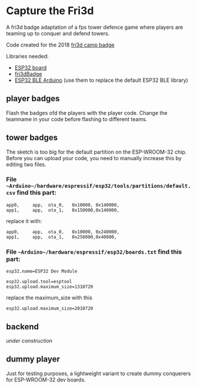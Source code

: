 # Capture the Fri3d
A fri3d badge adaptation of a fps tower defence game where players are teaming up to conquer and defend towers.

Code created for the 2018 [fri3d camp badge](https://github.com/Fri3dCamp/badge)

Libraries needed:
- [ESP32 board](https://github.com/espressif/arduino-esp32)
- [fri3dBadge](https://github.com/Fri3dCamp/Fri3dBadge)
- [ESP32 BLE Arduino](https://github.com/nkolban/ESP32_BLE_Arduino) (use them to replace the default ESP32 BLE library) 

## player badges

Flash the badges ofd the players with the player code.
Change the teamname in your code before flashing to different teams.

## tower badges

The sketch is too big for the default partition on the ESP-WROOM-32 chip. 
Before you can upload your code, you need to manually increase this by editing two files.

### File `~Arduino~/hardware/espressif/esp32/tools/partitions/default.csv` find this part:

```
app0,     app,  ota_0,   0x10000, 0x140000,
app1,     app,  ota_1,   0x150000,0x140000,
```

replace it with:

```
app0,     app,  ota_0,   0x10000, 0x240000,
app1,     app,  ota_1,   0x250000,0x40000,
```

### File `~Arduino~/hardware/espressif/esp32/boards.txt` find this part:

```
esp32.name=ESP32 Dev Module

esp32.upload.tool=esptool
esp32.upload.maximum_size=1310720
```

replace the maximum_size with this

```
esp32.upload.maximum_size=2010720
```

## backend

_under construction_

## dummy player

Just for testing purposes, a lightweight variant to create dummy conquerers for ESP-WROOM-32 dev boards.